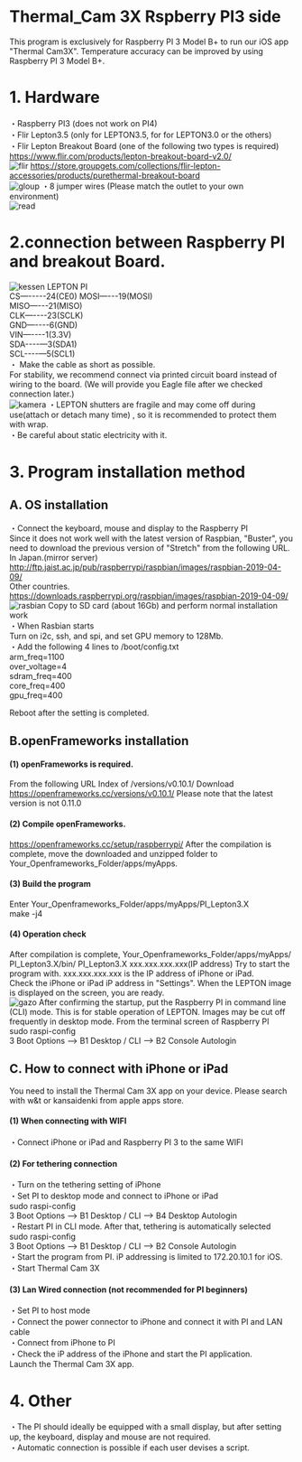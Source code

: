 # Thermal_Cam 3X  Rspberry PI3 side
This program is exclusively for Raspberry PI 3 Model B+ to run our iOS app "Thermal Cam3X".
Temperature accuracy can be improved by using Raspberry PI 3 Model B+.
# 1. Hardware
・Raspberry PI3 (does not work on PI4)  
・Flir Lepton3.5 (only for LEPTON3.5, for for LEPTON3.0 or the others)  
・Flir Lepton Breakout Board (one of the following two types is required)  
<https://www.flir.com/products/lepton-breakout-board-v2.0/>  
![flir](https://user-images.githubusercontent.com/25577099/84721033-a4177500-afba-11ea-8921-5f939b39d5f5.jpg)
<https://store.groupgets.com/collections/flir-lepton-accessories/products/purethermal-breakout-board>  
![gloup](https://user-images.githubusercontent.com/25577099/84721037-a7aafc00-afba-11ea-86e8-06d332ebd8c5.jpg)
・8 jumper wires (Please match the outlet to your own environment)  
![read](https://user-images.githubusercontent.com/25577099/84721612-091f9a80-afbc-11ea-8097-ab7de078429b.jpg)
# 2.connection between Raspberry PI and breakout Board.  
![kessen](https://user-images.githubusercontent.com/25577099/84721065-babdcc00-afba-11ea-8d83-2f832e3afe4f.jpg)
LEPTON      PI  
CS—-----24(CE0) 
MOSI—---19(MOSI)  
MISO—---21(MISO)  
CLK—----23(SCLK)  
GND—----6(GND)  
VIN—----1(3.3V)  
SDA----—3(SDA1)  
SCL----—5(SCL1)  
・ Make the cable as short as possible.  
     For stability, we recommend connect via printed circuit board instead of wiring to the board.
    (We will provide you Eagle file after we checked connection later.)  
 ![kamera](https://user-images.githubusercontent.com/25577099/84721669-26ecff80-afbc-11ea-8783-c3d461decee9.jpg)
・LEPTON shutters are fragile and may come off during use(attach or detach many time) , so it is recommended 
   to protect them with wrap.  
・Be careful about static electricity with it.  
# 3. Program installation method
## A. OS installation
・Connect the keyboard, mouse and display to the Raspberry PI  
Since it does not work well with the latest version of Raspbian, "Buster", you need to download the previous version of "Stretch" from the following URL.  
In Japan.(mirror server)  
<http://ftp.jaist.ac.jp/pub/raspberrypi/raspbian/images/raspbian-2019-04-09/>  
Other countries.  
<https://downloads.raspberrypi.org/raspbian/images/raspbian-2019-04-09/>  
![rasbian](https://user-images.githubusercontent.com/25577099/84721084-c4473400-afba-11ea-89e5-f181531891e1.jpg)
Copy to SD card (about 16Gb) and perform normal installation work  
・When Rasbian starts  
    Turn on i2c, ssh, and spi, and set GPU memory to 128Mb.  
・Add the following 4 lines to /boot/config.txt  
    arm_freq=1100  
    over_voltage=4  
    sdram_freq=400  
    core_freq=400  
    gpu_freq=400  
    
Reboot after the setting is completed.
## B.openFrameworks installation
#### (1) openFrameworks is required.
From the following URL
Index of /versions/v0.10.1/
Download <https://openframeworks.cc/versions/v0.10.1/> Please note that the latest version is not 0.11.0
#### (2) Compile openFrameworks.
<https://openframeworks.cc/setup/raspberrypi/>
After the compilation is complete, move the downloaded and unzipped folder to Your_Openframeworks_Folder/apps/myApps.
#### (3) Build the program
Enter Your_Openframeworks_Folder/apps/myApps/PI_Lepton3.X  
make -j4  
#### (4) Operation check  
After compilation is complete, Your_Openframeworks_Folder/apps/myApps/ PI_Lepton3.X/bin/ PI_Lepton3.X xxx.xxx.xxx.xxx(IP address)
Try to start the program with. xxx.xxx.xxx.xxx is the IP address of iPhone or iPad.  
Check the iPhone or iPad iP address in "Settings". When the LEPTON image is displayed on the screen, you are ready.  
![gazo](https://user-images.githubusercontent.com/25577099/84721096-ce693280-afba-11ea-89bd-48af76ee922b.jpg)
After confirming the startup, put the Raspberry PI in command line (CLI) mode. This is for stable operation of LEPTON.   Images may be cut off frequently in desktop mode. From the terminal screen of Raspberry PI  
sudo raspi-config  
 3 Boot Options --> B1 Desktop / CLI --> B2 Console Autologin  
## C. How to connect with iPhone or iPad  
You need to install the Thermal Cam 3X app on your device. Please search with w&t or kansaidenki from apple apps store.
#### (1) When connecting with WIFI  
・Connect iPhone or iPad and Raspberry PI 3 to the same WIFI  
#### (2) For tethering connection  
・Turn on the tethering setting of iPhone  
・Set PI to desktop mode and connect to iPhone or iPad  
sudo raspi-config  
   3 Boot Options --> B1 Desktop / CLI --> B4 Desktop Autologin  
・Restart PI in CLI mode. After that, tethering is automatically selected  
sudo raspi-config  
   3 Boot Options --> B1 Desktop / CLI --> B2 Console Autologin  
・Start the program from PI. iP addressing is limited to 172.20.10.1 for iOS.  
・Start Thermal Cam 3X  
#### (3) Lan Wired connection (not recommended for PI beginners)  
・Set PI to host mode  
・Connect the power connector to iPhone and connect it with PI and LAN cable  
・Connect from iPhone to PI  
・Check the iP address of the iPhone and start the PI application.  
Launch the Thermal Cam 3X app.  
# 4. Other  
・The PI should ideally be equipped with a small display, but after setting up, the keyboard, display and mouse are not required.  
・Automatic connection is possible if each user devises a script.  
